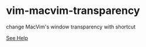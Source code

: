 vim-macvim-transparency
=======================

change MacVim's window transparency with shortcut

[See Help](https://github.com/t9md/vim-macvim-transparency/blob/master/doc/macvim_transparency.txt)
